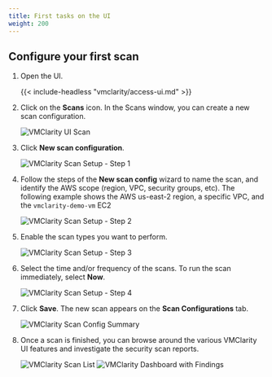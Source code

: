 ```yaml
---
title: First tasks on the UI
weight: 200
---
```


## Configure your first scan

1. Open the UI.

    {{< include-headless "vmclarity/access-ui.md" >}}

1. Click on the **Scans** icon. In the Scans window, you can create a new scan configuration.

    <img src="/img/vmclarity-ui-2.png" alt="VMClarity UI Scan" title="VMClarity UI Scan" />

1. Click **New scan configuration**.

    <img src="/img/vmclarity-scan-setup-1.png" alt="VMClarity Scan Setup - Step 1" title="VMClarity Scan Setup Step 1" />

1. Follow the steps of the **New scan config** wizard to name the scan, and identify the AWS scope (region, VPC, security groups, etc). The following example shows the AWS us-east-2 region, a specific VPC, and the `vmclarity-demo-vm` EC2

    <img src="/img/vmclarity-scan-setup-2.png" alt="VMClarity Scan Setup - Step 2" title="VMClarity Scan Setup Step 2" />

1. Enable the scan types you want to perform.

    <img src="/img/vmclarity-scan-setup-3.png" alt="VMClarity Scan Setup - Step 3" title="VMClarity Scan Setup Step 3" />

1. Select the time and/or frequency of the scans. To run the scan immediately, select **Now**.

    <img src="/img/vmclarity-scan-setup-4.png" alt="VMClarity Scan Setup - Step 4" title="VMClarity Scan Setup Step 4" />

1. Click **Save**. The new scan appears on the **Scan Configurations** tab.

    <img src="/img/vmclarity-scan-config-summary.png" alt="VMClarity Scan Config Summary" title="VMClarity Scan Config Summary" />

1. Once a scan is finished, you can browse around the various VMClarity UI features and investigate the security scan reports.

    <img src="/img/vmclarity-scan-list.png" alt="VMClarity Scan List" title="VMClarity Scan List" />

    <img src="/img/vmclarity-dashboard-data.png" alt="VMClarity Dashboard with Findings" title="VMClarity Dashboard with Findings" />
